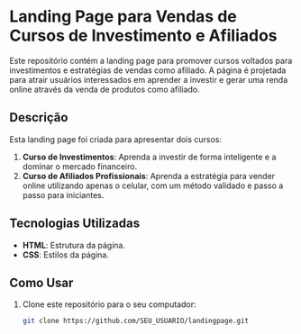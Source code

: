 # Landing Page para Vendas de Cursos de Investimento e Afiliados

Este repositório contém a landing page para promover cursos voltados para investimentos e estratégias de vendas como afiliado. A página é projetada para atrair usuários interessados em aprender a investir e gerar uma renda online através da venda de produtos como afiliado.

## Descrição

Esta landing page foi criada para apresentar dois cursos:

1. **Curso de Investimentos**: Aprenda a investir de forma inteligente e a dominar o mercado financeiro.
2. **Curso de Afiliados Profissionais**: Aprenda a estratégia para vender online utilizando apenas o celular, com um método validado e passo a passo para iniciantes.

## Tecnologias Utilizadas

- **HTML**: Estrutura da página.
- **CSS**: Estilos da página.

## Como Usar

1. Clone este repositório para o seu computador:
   ```bash
   git clone https://github.com/SEU_USUARIO/landingpage.git
